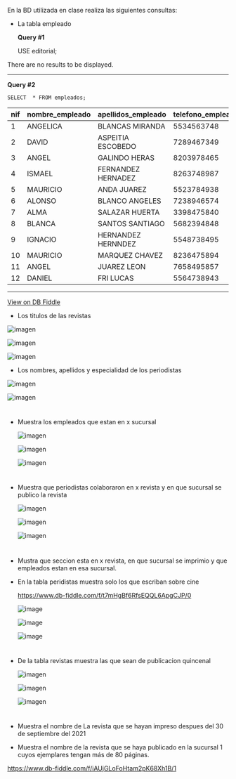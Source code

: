 En la BD utilizada en clase realiza las siguientes consultas:

* La tabla empleado


  **Query #1**

    USE editorial;

There are no results to be displayed.

---
**Query #2**

    SELECT  * FROM empleados;

| nif | nombre_empleado | apellidos_empleado | telefono_empleado | codigo_de_sucursal1 |
| --- | --------------- | ------------------ | ----------------- | ------------------- |
| 1   | ANGELICA        | BLANCAS MIRANDA    | 5534563748        | 1                   |
| 2   | DAVID           | ASPEITIA ESCOBEDO  | 7289467349        | 2                   |
| 3   | ANGEL           | GALINDO HERAS      | 8203978465        | 3                   |
| 4   | ISMAEL          | FERNANDEZ HERNADEZ | 8263748987        | 4                   |
| 5   | MAURICIO        | ANDA JUAREZ        | 5523784938        | 5                   |
| 6   | ALONSO          | BLANCO ANGELES     | 7238946574        | 6                   |
| 7   | ALMA            | SALAZAR HUERTA     | 3398475840        | 7                   |
| 8   | BLANCA          | SANTOS SANTIAGO    | 5682394848        | 8                   |
| 9   | IGNACIO         | HERNANDEZ HERNNDEZ | 5548738495        | 9                   |
| 10  | MAURICIO        | MARQUEZ CHAVEZ     | 8236475894        | 10                  |
| 11  | ANGEL           | JUAREZ LEON        | 7658495857        | 1                   |
| 12  | DANIEL          | FRI LUCAS          | 5564738943        | 1                   |

---

[View on DB Fiddle](https://www.db-fiddle.com/f/iAUjGLoFoHtam2pK68Xh1B/1)
  

  
* Los titulos de las revistas
 
 ![imagen](https://user-images.githubusercontent.com/101213081/178586784-635ba252-7e44-4941-88ef-1029d611e359.png)
 
 ![imagen](https://user-images.githubusercontent.com/101213081/178587737-ddab2fcf-f929-4d8c-8e8b-bc71830f1e69.png)

 
  
 ![imagen](https://user-images.githubusercontent.com/101213081/178587270-e8f9f1eb-d7b5-4bbf-b593-69a3a78a9860.png)


* Los nombres, apellidos y especialidad de los periodistas

 ![imagen](https://user-images.githubusercontent.com/101213081/178590916-8e88da95-d514-4129-b1c9-11cd938bd7cb.png)
 
 ![imagen](https://user-images.githubusercontent.com/101213081/178591378-8db536ff-36ed-44cc-84b1-8e8c9164073d.png)
 
  #
* Muestra los empleados que estan en x sucursal
  
   ![imagen](https://user-images.githubusercontent.com/101213081/179572676-992e7ea9-2641-4d6e-8588-d9a3b81aeb08.png)
 
   ![imagen](https://user-images.githubusercontent.com/101213081/179572905-df50fc30-2dbc-4c49-8bcc-11472cbc471c.png)
   
   ![imagen](https://user-images.githubusercontent.com/101213081/179573104-ee499089-ffaa-4c77-9a9d-6157e8217949.png)

 #


* Muestra que periodistas colaboraron en x revista y en que sucursal se publico la revista



  ![imagen](https://user-images.githubusercontent.com/101213081/179576574-383f3d27-d5e9-438c-96f2-bff8ed60b1c5.png)
  
  ![imagen](https://user-images.githubusercontent.com/101213081/179576817-5d11f1ab-f924-4759-8bc4-69e2387e436d.png)
  
  ![imagen](https://user-images.githubusercontent.com/101213081/179577111-54924380-f4e0-46ec-b779-8f4a0a1fb38e.png)



  # 

* Mustra que seccion esta en x revista, en que sucursal se imprimio y que empleados estan en esa sucursal.
  
   
   
  
  


* En la tabla peridistas muestra solo los que escriban sobre cine

   
   https://www.db-fiddle.com/f/t7mHgBf6RfsEQQL6ApgCJP/0
   
   
  ![image](https://user-images.githubusercontent.com/101213081/178064018-b1cdc336-e7b3-4d16-82f3-5c4fefb85b9b.png)

  ![image](https://user-images.githubusercontent.com/101213081/178064080-782ab78d-588c-47a6-9edb-92a2f42effac.png)
  
  ![image](https://user-images.githubusercontent.com/101213081/178064168-8f330bfa-4d80-4645-a8f2-14f706584d98.png)
  #

* De la tabla revistas muestra las que sean de publicacion quincenal
  
  ![imagen](https://user-images.githubusercontent.com/101213081/179058453-c9ffcc5c-dd65-4b00-8d08-fd7e6595a205.png)
  
  ![imagen](https://user-images.githubusercontent.com/101213081/179058539-49ef27db-7259-4e69-86a7-0b6c9b932345.png)
 
  ![imagen](https://user-images.githubusercontent.com/101213081/179058812-60b8c894-1605-4220-9856-8b73ae20b935.png)
  
  #

* Muestra el nombre de La revista que se hayan impreso despues del 30 de septiembre del 2021
    
    
  

* Muestra el nombre de la revista que se haya publicado en la sucursal 1 cuyos ejemplares tengan más de 80 páginas.

 https://www.db-fiddle.com/f/iAUjGLoFoHtam2pK68Xh1B/1

